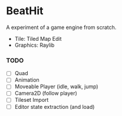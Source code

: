 # BeatHit

A experiment of a game engine from scratch.

- Tile: Tiled Map Edit
- Graphics: Raylib

### TODO

- [ ] Quad
- [ ] Animation
- [ ] Moveable Player (idle, walk, jump)
- [ ] Camera2D (follow player)
- [ ] Tileset Import
- [ ] Editor state extraction (and load)
